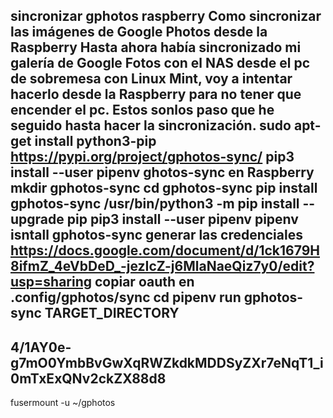 sincronizar gphotos raspberry
Como sincronizar las imágenes de Google Photos desde la Raspberry
Hasta ahora había sincronizado mi galería de Google Fotos con el NAS desde el pc de sobremesa con Linux Mint, voy a intentar hacerlo desde la Raspberry para no tener que encender el pc. Estos sonlos paso que he seguido hasta hacer la sincronización.
sudo apt-get install python3-pip
https://pypi.org/project/gphotos-sync/
pip3 install --user pipenv
ghotos-sync en Raspberry
mkdir gphotos-sync
cd gphotos-sync
pip install gphotos-sync
/usr/bin/python3 -m pip install --upgrade pip
pip3 install --user pipenv
pipenv isntall gphotos-sync
generar las credenciales 
https://docs.google.com/document/d/1ck1679H8ifmZ_4eVbDeD_-jezIcZ-j6MlaNaeQiz7y0/edit?usp=sharing
copiar oauth en .config/gphotos/sync
cd <installed directory>
pipenv run gphotos-sync TARGET_DIRECTORY
------
4/1AY0e-g7mO0YmbBvGwXqRWZkdkMDDSyZXr7eNqT1_i0mTxExQNv2ckZX88d8
------
fusermount -u ~/gphotos
